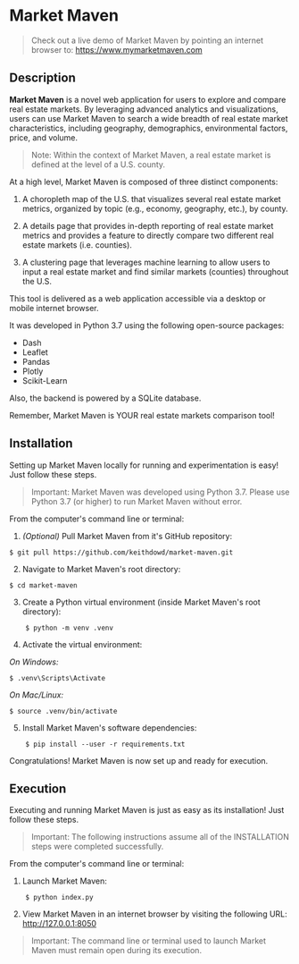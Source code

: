 # Market Maven

> Check out a live demo of Market Maven by pointing an internet browser to: https://www.mymarketmaven.com

## Description

**Market Maven** is a novel web application for users to explore and compare real estate markets. By leveraging advanced analytics and visualizations, users can use Market Maven to search a wide breadth of real estate market characteristics, including geography, demographics, environmental factors, price, and volume.

> Note: Within the context of Market Maven, a real estate market is defined at the level of a U.S. county.

At a high level, Market Maven is composed of three distinct components:

1. A choropleth map of the U.S. that visualizes several real estate market metrics, organized by topic (e.g., economy, geography, etc.), by county.

2. A details page that provides in-depth reporting of real estate market metrics and provides a feature to directly compare two different real estate markets (i.e. counties).

3. A clustering page that leverages machine learning to allow users to input a real estate market and find similar markets (counties) throughout the U.S.

This tool is delivered as a web application accessible via a desktop or mobile internet browser. 

It was developed in Python 3.7 using the following open-source packages:
    
* Dash
* Leaflet
* Pandas
* Plotly
* Scikit-Learn

Also, the backend is powered by a SQLite database.

Remember, Market Maven is YOUR real estate markets comparison tool!

## Installation

Setting up Market Maven locally for running and experimentation is easy! Just follow these steps.

> Important: Market Maven was developed using Python 3.7. Please use Python 3.7 (or higher) to run Market Maven without error.

From the computer's command line or terminal:

1. _(Optional)_ Pull Market Maven from it's GitHub repository:

```
$ git pull https://github.com/keithdowd/market-maven.git
```

2. Navigate to Market Maven's root directory:

```
$ cd market-maven
```

3. Create a Python virtual environment (inside Market Maven's root directory):

```
    $ python -m venv .venv
```

4. Activate the virtual environment:

*On Windows:* 

```
$ .venv\Scripts\Activate
```

*On Mac/Linux:* 

```
$ source .venv/bin/activate
```

5. Install Market Maven's software dependencies:

```
    $ pip install --user -r requirements.txt
```

Congratulations! Market Maven is now set up and ready for execution.


## Execution

Executing and running Market Maven is just as easy as its installation! Just follow these steps.

> Important: The following instructions assume all of the INSTALLATION steps were completed successfully.

From the computer's command line or terminal:

1. Launch Market Maven:

```
    $ python index.py
```

2. View Market Maven in an internet browser by visiting the following URL: http://127.0.0.1:8050

> Important: The command line or terminal used to launch Market Maven must remain open during its execution.

